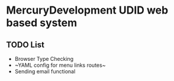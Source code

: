 MercuryDevelopment UDID web based system
========================================

TODO List
-------------------------

* Browser Type Checking
* ~YAML config for menu links routes~
* Sending email functional
